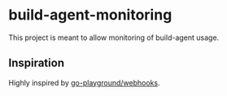 # build-agent-monitoring
This project is meant to allow monitoring of build-agent usage.

## Inspiration
Highly inspired by [go-playground/webhooks](https://github.com/go-playground/webhooks). 
